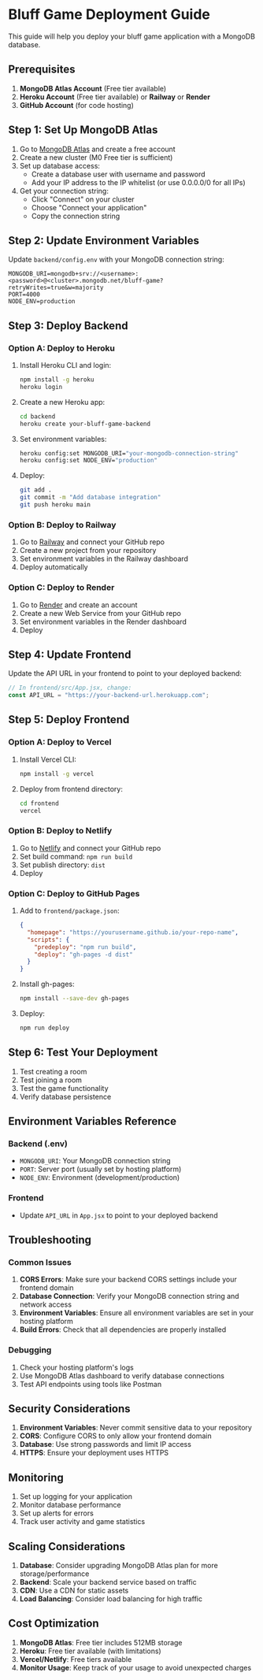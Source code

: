 # Bluff Game Deployment Guide

This guide will help you deploy your bluff game application with a MongoDB database.

## Prerequisites

1. **MongoDB Atlas Account** (Free tier available)
2. **Heroku Account** (Free tier available) or **Railway** or **Render**
3. **GitHub Account** (for code hosting)

## Step 1: Set Up MongoDB Atlas

1. Go to [MongoDB Atlas](https://www.mongodb.com/atlas) and create a free account
2. Create a new cluster (M0 Free tier is sufficient)
3. Set up database access:
   - Create a database user with username and password
   - Add your IP address to the IP whitelist (or use 0.0.0.0/0 for all IPs)
4. Get your connection string:
   - Click "Connect" on your cluster
   - Choose "Connect your application"
   - Copy the connection string

## Step 2: Update Environment Variables

Update `backend/config.env` with your MongoDB connection string:

```env
MONGODB_URI=mongodb+srv://<username>:<password>@<cluster>.mongodb.net/bluff-game?retryWrites=true&w=majority
PORT=4000
NODE_ENV=production
```

## Step 3: Deploy Backend

### Option A: Deploy to Heroku

1. Install Heroku CLI and login:
   ```bash
   npm install -g heroku
   heroku login
   ```

2. Create a new Heroku app:
   ```bash
   cd backend
   heroku create your-bluff-game-backend
   ```

3. Set environment variables:
   ```bash
   heroku config:set MONGODB_URI="your-mongodb-connection-string"
   heroku config:set NODE_ENV="production"
   ```

4. Deploy:
   ```bash
   git add .
   git commit -m "Add database integration"
   git push heroku main
   ```

### Option B: Deploy to Railway

1. Go to [Railway](https://railway.app/) and connect your GitHub repo
2. Create a new project from your repository
3. Set environment variables in the Railway dashboard
4. Deploy automatically

### Option C: Deploy to Render

1. Go to [Render](https://render.com/) and create an account
2. Create a new Web Service from your GitHub repo
3. Set environment variables in the Render dashboard
4. Deploy

## Step 4: Update Frontend

Update the API URL in your frontend to point to your deployed backend:

```javascript
// In frontend/src/App.jsx, change:
const API_URL = "https://your-backend-url.herokuapp.com";
```

## Step 5: Deploy Frontend

### Option A: Deploy to Vercel

1. Install Vercel CLI:
   ```bash
   npm install -g vercel
   ```

2. Deploy from frontend directory:
   ```bash
   cd frontend
   vercel
   ```

### Option B: Deploy to Netlify

1. Go to [Netlify](https://netlify.com/) and connect your GitHub repo
2. Set build command: `npm run build`
3. Set publish directory: `dist`
4. Deploy

### Option C: Deploy to GitHub Pages

1. Add to `frontend/package.json`:
   ```json
   {
     "homepage": "https://yourusername.github.io/your-repo-name",
     "scripts": {
       "predeploy": "npm run build",
       "deploy": "gh-pages -d dist"
     }
   }
   ```

2. Install gh-pages:
   ```bash
   npm install --save-dev gh-pages
   ```

3. Deploy:
   ```bash
   npm run deploy
   ```

## Step 6: Test Your Deployment

1. Test creating a room
2. Test joining a room
3. Test the game functionality
4. Verify database persistence

## Environment Variables Reference

### Backend (.env)
- `MONGODB_URI`: Your MongoDB connection string
- `PORT`: Server port (usually set by hosting platform)
- `NODE_ENV`: Environment (development/production)

### Frontend
- Update `API_URL` in `App.jsx` to point to your deployed backend

## Troubleshooting

### Common Issues

1. **CORS Errors**: Make sure your backend CORS settings include your frontend domain
2. **Database Connection**: Verify your MongoDB connection string and network access
3. **Environment Variables**: Ensure all environment variables are set in your hosting platform
4. **Build Errors**: Check that all dependencies are properly installed

### Debugging

1. Check your hosting platform's logs
2. Use MongoDB Atlas dashboard to verify database connections
3. Test API endpoints using tools like Postman

## Security Considerations

1. **Environment Variables**: Never commit sensitive data to your repository
2. **CORS**: Configure CORS to only allow your frontend domain
3. **Database**: Use strong passwords and limit IP access
4. **HTTPS**: Ensure your deployment uses HTTPS

## Monitoring

1. Set up logging for your application
2. Monitor database performance
3. Set up alerts for errors
4. Track user activity and game statistics

## Scaling Considerations

1. **Database**: Consider upgrading MongoDB Atlas plan for more storage/performance
2. **Backend**: Scale your backend service based on traffic
3. **CDN**: Use a CDN for static assets
4. **Load Balancing**: Consider load balancing for high traffic

## Cost Optimization

1. **MongoDB Atlas**: Free tier includes 512MB storage
2. **Heroku**: Free tier available (with limitations)
3. **Vercel/Netlify**: Free tiers available
4. **Monitor Usage**: Keep track of your usage to avoid unexpected charges 